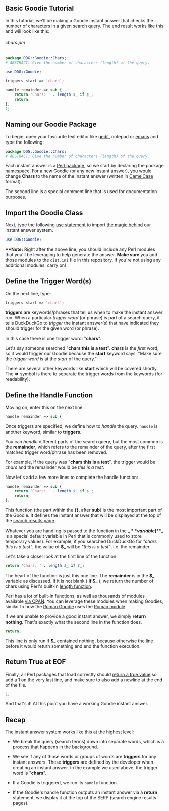 ## Basic Goodie Tutorial

In this tutorial, we'll be making a Goodie instant answer that checks the number of characters in a given search query. The end result  works [like this](https://duckduckgo.com/?q=chars+How+many+characters+are+in+this+sentence%3F) and will look like this:

<!-- /summary -->

###### chars.pm

```perl
package DDG::Goodie::Chars;
# ABSTRACT: Give the number of characters (length) of the query.

use DDG::Goodie;

triggers start => 'chars';

handle remainder => sub {
    return 'Chars: ' . length $_ if $_;
    return;
};
1;

```

## Naming our Goodie Package

To begin, open your favourite text editor like [gedit](http://projects.gnome.org/gedit/), notepad or [emacs](http://www.gnu.org/software/emacs/) and type the following:

```perl
package DDG::Goodie::Chars;
# ABSTRACT: Give the number of characters (length) of the query.
```

<!-- /summary -->

Each instant answer is a [Perl package](https://duckduckgo.com/?q=perl+package), so we start by declaring the package namespace. For a new Goodie (or any new instant answer), you would change **Chars** to the name of the instant answer (written in [CamelCase](https://duckduckgo.com/?q=camelcase) format).

The second line is a special comment line that is used for documentation purposes.

## Import the Goodie Class

Next, type the following [use statement](https://duckduckgo.com/?q=perl+use) to import [the magic behind](https://github.com/duckduckgo/duckduckgo/tree/master/lib/DDG) our instant answer system.

```perl
use DDG::Goodie;
```

**\*\*Note:** Right after the above line, you should include any Perl modules that you'll be leveraging to help generate the answer. **Make sure** you add those modules to the `dist.ini` file in this repository. If you're not using any additional modules, carry on!

## Define the Trigger Word(s)

On the next line, type:

```perl
triggers start => 'chars';
```

**triggers** are keywords/phrases that tell us when to make the instant answer run. When a particular *trigger word* (or phrase) is part of a search query, it tells DuckDuckGo to *trigger* the instant answer(s) that have indicated they should trigger for the given word (or phrase).

In this case there is one trigger word: "**chars**". 

Let's say someone searched "**chars this is a test**". **chars** is the *first* word, so it would trigger our Goodie because the **start** keyword says, "Make sure the *trigger word* is at the *start* of the query." 

There are several other keywords like **start** which will be covered shortly. The **=>** symbol is there to separate the trigger words from the keywords (for readability).

## Define the Handle Function

Moving on, enter this on the next line:

```perl
handle remainder => sub {
```

Once triggers are specified, we define how to *handle* the query. `handle` is another keyword, similar to **triggers**.

You can *handle* different parts of the search query, but the most common is the **remainder**, which refers to the remainder of the query, after the first matched trigger word/phrase has been removed. 

<!-- /summary -->

For example, if the query was "**chars this is a test**", the trigger would be *chars* and the remainder would be *this is a test*.

Now let's add a few more lines to complete the handle function:

```perl
handle remainder => sub {
    return 'Chars: ' . length $_ if $_;
    return;
};
```

This function (the part within the **{}**, after **sub**) is the most important part of the Goodie. It defines the instant answer that will be displayed at the top of the [search results page](https://duckduckgo.com/?q=chars+this+is+a+test).

Whatever you are handling is passed to the function in the **$\_** variable ( **$\_** is a special default variable in Perl that is commonly used to store temporary values). For example, if you searched DuckDuckGo for *"chars this is a test"*, the value of **$\_** will be *"this is a test"*, i.e. the remainder.

Let's take a closer look at the first line of the function:

```perl
return 'Chars: ' . length $_ if $_;
```

The heart of the function is just this one line. The **remainder** is in the **$\_** variable as discussed. If it is not blank ( **if $\_** ), we return the number of chars using Perl's built-in [length function](https://duckduckgo.com/?q=perl+length).

Perl has a lot of built-in functions, as well as thousands of modules available [via CPAN](https://metacpan.org/). You can leverage these modules when making Goodies, similar to how the [Roman Goodie](https://github.com/duckduckgo/zeroclickinfo-goodies/blob/master/lib/DDG/Goodie/Roman.pm) uses the [Roman module](https://metacpan.org/module/Roman).

If we are unable to provide a good instant answer, we simply **return nothing**. That's exactly what the second line in the function does.

```perl
return;
```

This line is only run if **$\_** contained nothing, because otherwise the line before it would return something and end the function execution.


## Return True at EOF

Finally, all Perl packages that load correctly should [return a true value](http://stackoverflow.com/questions/5293246/why-the-1-at-the-end-of-each-perl-package) so add a 1 on the very last line, and make sure to also add a newline at the end of the file.

```perl
1;

```

And that's it! At this point you have a working Goodie instant answer. 

## Recap
The instant answer system works like this at the highest level:

- We break the query (search terms) down into separate words, which is a process that happens in the background.

- We see if any of those words or groups of words are **triggers** for any instant answers. These **triggers** are defined by the developer when creating an instant answer. In the example we used above, the trigger word is "**chars**".

- If a Goodie is triggered, we run its `handle` function.

- If the Goodie's handle function outputs an instant answer via a **return** statement, we display it at the top of the SERP (search engine results pages).
